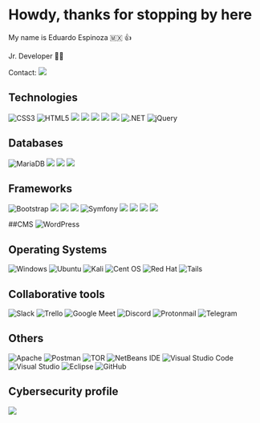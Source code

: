 # Howdy, thanks for stopping by here

My name is Eduardo Espinoza 🇲🇽 👍

Jr. Developer 👨‍💻

Contact: [![](https://img.shields.io/badge/LinkedIn-0077B5?style=for-the-badge&logo=linkedin&logoColor=white) ](https://www.linkedin.com/in/jose-eduardo-espinoza-alvarez-63428a158/ "Linkedin") 

## Technologies
![CSS3](https://img.shields.io/badge/css3-%231572B6.svg?logo=css3&logoColor=white&style=for-the-badge) ![HTML5](https://img.shields.io/badge/html5-%23E34F26.svg?logo=html5&logoColor=white&style=for-the-badge) ![](https://img.shields.io/badge/C%23-239120?style=for-the-badge&logo=c-sharp&logoColor=white)  ![](https://img.shields.io/badge/JavaScript-F7DF1E?style=for-the-badge&logo=javascript&logoColor=black)  ![](https://img.shields.io/badge/Java-ED8B00?style=for-the-badge&logo=java&logoColor=white)  ![](https://img.shields.io/badge/Python-14354C?style=for-the-badge&logo=python&logoColor=white)  ![](https://img.shields.io/badge/PHP-777BB4?style=for-the-badge&logo=php&logoColor=white)  ![.NET](https://img.shields.io/badge/.NET-5C2D91?logo=.net&logoColor=white&style=for-the-badge)  ![jQuery](https://img.shields.io/badge/jquery-%230769AD.svg?logo=jquery&logoColor=white&style=for-the-badge)

## Databases
![MariaDB](https://img.shields.io/badge/MariaDB-003545?logo=mariadb&logoColor=white&style=for-the-badge) ![](https://img.shields.io/badge/MySQL-00000F?style=for-the-badge&logo=mysql&logoColor=white)  ![](https://img.shields.io/badge/SQLite-07405E?style=for-the-badge&logo=sqlite&logoColor=whitek)  ![](https://img.shields.io/badge/Microsoft_SQL_Server-CC2927?style=for-the-badge&logo=microsoft-sql-server&logoColor=white) 

## Frameworks
![Bootstrap](https://img.shields.io/badge/bootstrap-%23563D7C.svg?style=for-the-badge&logo=bootstrap&logoColor=white) ![](https://img.shields.io/badge/Django-092E20?style=for-the-badge&logo=django&logoColor=white)  ![](https://img.shields.io/badge/Flask-000000?style=for-the-badge&logo=flask&logoColor=white)  ![](https://img.shields.io/badge/Laravel-FF2D20?style=for-the-badge&logo=laravel&logoColor=white) 	![Symfony](https://img.shields.io/badge/symfony-%23000000.svg?style=for-the-badge&logo=symfony&logoColor=white)  ![](https://img.shields.io/badge/Spring-6DB33F?style=for-the-badge&logo=spring&logoColor=white)  ![](https://img.shields.io/badge/Node.js-43853D?style=for-the-badge&logo=node.js&logoColor=white) ![](https://img.shields.io/badge/Vue.js-35495E?style=for-the-badge&logo=vue.js&logoColor=4FC08D) ![](https://img.shields.io/badge/Angular-DD0031?style=for-the-badge&logo=angular&logoColor=white)  

##CMS
![WordPress](https://img.shields.io/badge/WordPress-%23117AC9.svg?style=for-the-badge&logo=WordPress&logoColor=white) 

## Operating Systems
![Windows](https://img.shields.io/badge/Windows-0078D6?style=for-the-badge&logo=windows&logoColor=white)  ![Ubuntu](https://img.shields.io/badge/Ubuntu-E95420?style=for-the-badge&logo=ubuntu&logoColor=white) ![Kali](https://img.shields.io/badge/Kali-268BEE?style=for-the-badge&logo=kalilinux&logoColor=white) ![Cent OS](https://img.shields.io/badge/cent%20os-002260?style=for-the-badge&logo=centos&logoColor=F0F0F0) ![Red Hat](https://img.shields.io/badge/Red%20Hat-EE0000?style=for-the-badge&logo=redhat&logoColor=white)  ![Tails](https://img.shields.io/badge/Tails%20-56347C?&style=for-the-badge&logo=tails&logoColor=white)

## Collaborative tools
![Slack](https://img.shields.io/badge/Slack-4A154B?style=for-the-badge&logo=slack&logoColor=white)  ![Trello](https://img.shields.io/badge/Trello-%23026AA7.svg?style=for-the-badge&logo=Trello&logoColor=white) ![Google Meet](https://img.shields.io/badge/Google%20Meet-00897B?style=for-the-badge&logo=google-meet&logoColor=white) ![Discord](https://img.shields.io/badge/%3CServer%3E-%237289DA.svg?style=for-the-badge&logo=discord&logoColor=white) ![Protonmail](https://img.shields.io/badge/ProtonMail-8B89CC?style=for-the-badge&logo=protonmail&logoColor=white) ![Telegram](https://img.shields.io/badge/Telegram-2CA5E0?style=for-the-badge&logo=telegram&logoColor=white)

## Others
 ![Apache](https://img.shields.io/badge/apache-%23D42029.svg?style=for-the-badge&logo=apache&logoColor=white)   ![Postman](https://img.shields.io/badge/Postman-FF6C37?style=for-the-badge&logo=postman&logoColor=white)  ![TOR](https://img.shields.io/badge/tor-%237E4798.svg?style=for-the-badge&logo=tor-project&logoColor=white)  ![NetBeans IDE](https://img.shields.io/badge/NetBeansIDE-1B6AC6.svg?style=for-the-badge&logo=apache-netbeans-ide&logoColor=white)  ![Visual Studio Code](https://img.shields.io/badge/Visual%20Studio%20Code-0078d7.svg?style=for-the-badge&logo=visual-studio-code&logoColor=white) ![Visual Studio](https://img.shields.io/badge/Visual%20Studio-5C2D91.svg?style=for-the-badge&logo=visual-studio&logoColor=white)  ![Eclipse](https://img.shields.io/badge/Eclipse-FE7A16.svg?style=for-the-badge&logo=Eclipse&logoColor=white)  ![GitHub](https://img.shields.io/badge/github-%23121011.svg?style=for-the-badge&logo=github&logoColor=white) 

## Cybersecurity profile
[![](https://tryhackme-badges.s3.amazonaws.com/laloespinoza09.png)](https://tryhackme-badges.s3.amazonaws.com/laloespinoza09.png)
